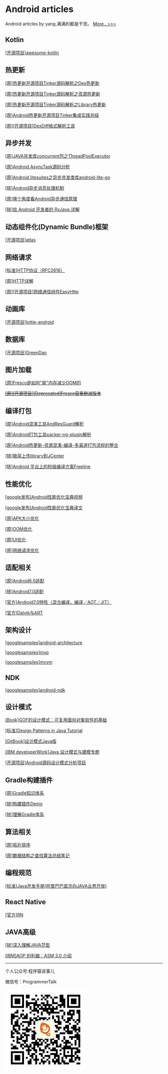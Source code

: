 # Android articles
Android articles by yang.满满的都是干货。
[More...>>>](http://www.cnblogs.com/yyangblog/)

## Kotlin</br>
[[开源项目]awesome-kotlin](https://github.com/mcxiaoke/awesome-kotlin)

## 热更新</br>
[[原]热更新开源项目Tinker源码解析之Dex热更新](https://github.com/LaurenceYang/article/blob/master/%E7%83%AD%E6%9B%B4%E6%96%B0/%E7%83%AD%E6%9B%B4%E6%96%B0%E5%BC%80%E6%BA%90%E9%A1%B9%E7%9B%AETinker%E6%BA%90%E7%A0%81%E8%A7%A3%E6%9E%90%E4%B9%8BDex%E7%83%AD%E6%9B%B4%E6%96%B0.md)

[[原]热更新开源项目Tinker源码解析之资源热更新](https://github.com/LaurenceYang/article/blob/master/%E7%83%AD%E6%9B%B4%E6%96%B0/%E7%83%AD%E6%9B%B4%E6%96%B0%E5%BC%80%E6%BA%90%E9%A1%B9%E7%9B%AETinker%E6%BA%90%E7%A0%81%E8%A7%A3%E6%9E%90%E4%B9%8B%E8%B5%84%E6%BA%90%E7%83%AD%E6%9B%B4%E6%96%B0.md)

[[原]热更新开源项目Tinker源码解析之Library热更新](https://github.com/LaurenceYang/article/blob/master/%E7%83%AD%E6%9B%B4%E6%96%B0/%E7%83%AD%E6%9B%B4%E6%96%B0%E5%BC%80%E6%BA%90%E9%A1%B9%E7%9B%AETinker%E6%BA%90%E7%A0%81%E8%A7%A3%E6%9E%90%E4%B9%8BLibrary%E7%83%AD%E6%9B%B4%E6%96%B0.md) 

[[原]Android热更新开源项目Tinker集成实践总结](https://github.com/LaurenceYang/article/blob/master/%E7%83%AD%E6%9B%B4%E6%96%B0/Android%E7%83%AD%E6%9B%B4%E6%96%B0%E5%BC%80%E6%BA%90%E9%A1%B9%E7%9B%AETinker%E9%9B%86%E6%88%90%E5%AE%9E%E8%B7%B5%E6%80%BB%E7%BB%93.md)

[[原][开源项目]DexDiff格式解析工具](https://github.com/LaurenceYang/tinker-dex-dump)

## 异步并发</br>
[[原]JAVA并发库concurrent包之ThreadPoolExecutor](https://github.com/LaurenceYang/article/blob/master/%E5%BC%82%E6%AD%A5%E5%B9%B6%E5%8F%91/JAVA%E5%B9%B6%E5%8F%91%E5%BA%93concurrent%E5%8C%85%E4%B9%8BThreadPoolExecutor.md)

[[原]Android AsyncTask源码分析](https://github.com/LaurenceYang/article/blob/master/%E5%BC%82%E6%AD%A5%E5%B9%B6%E5%8F%91/Android%20AsyncTask%E6%BA%90%E7%A0%81%E5%88%86%E6%9E%90.md)

[[原]Android litesuites之异步并发类库android-lite-go](https://github.com/LaurenceYang/article/blob/master/%E5%BC%82%E6%AD%A5%E5%B9%B6%E5%8F%91/Android%20litesuites%E4%B9%8B%E5%BC%82%E6%AD%A5%E5%B9%B6%E5%8F%91%E7%B1%BB%E5%BA%93android-lite-go.md)

[[转]Android异步消息处理机制](http://blog.csdn.net/lmj623565791/article/details/38377229/)

[[原]换个角度看Android异步通信原理](https://github.com/LaurenceYang/article/blob/master/%E5%BC%82%E6%AD%A5%E5%B9%B6%E5%8F%91/%E6%8D%A2%E4%B8%AA%E8%A7%92%E5%BA%A6%E7%9C%8BAndroid%E5%BC%82%E6%AD%A5%E9%80%9A%E4%BF%A1%E5%8E%9F%E7%90%86.md)

[[转]给 Android 开发者的 RxJava 详解](http://gank.io/post/560e15be2dca930e00da1083#toc_26)


## 动态组件化(Dynamic Bundle)框架</br>
[[开源项目]atlas](https://github.com/alibaba/atlas)

## 网络请求</br>

[[标准]HTTP协议（RFC2616）](https://datatracker.ietf.org/doc/rfc2616/)

[[原]HTTP详解](https://github.com/LaurenceYang/article/blob/master/%E7%BD%91%E7%BB%9C%E8%AF%B7%E6%B1%82/HTTP%E8%AF%A6%E8%A7%A3.md)

[[原][开源项目]网络通信组件EasyHttp](https://github.com/LaurenceYang/EasyHttp)

## 动画库
[[开源项目]lottie-android](https://github.com/airbnb/lottie-android)

## 数据库

[[开源项目]GreenDao](https://github.com/greenrobot/greenDAO)

## 图片加载

[[原]Fresco是如何"偷"内存减少OOM的](https://github.com/LaurenceYang/Android_article/blob/master/%E5%9B%BE%E7%89%87%E5%8A%A0%E8%BD%BD/Android%E5%9B%BE%E7%89%87%E5%8A%A0%E8%BD%BD%E5%BA%93%E4%B9%8BFresco_%E6%9D%A8%E6%89%AC.ppt)

~~[[原][开源项目][Deprecated]Fresco容量删减版本](https://github.com/LaurenceYang/fresco)~~

## 编译打包
[[原]Android混淆工具AndResGuard解析](https://github.com/LaurenceYang/article/blob/master/%E7%BC%96%E8%AF%91%E6%89%93%E5%8C%85/Android%E6%B7%B7%E6%B7%86%E5%B7%A5%E5%85%B7AndResGuard.md)

[[原]Android打包工具packer-ng-plugin解析](https://github.com/LaurenceYang/article/blob/master/%E7%BC%96%E8%AF%91%E6%89%93%E5%8C%85/Android%E6%89%93%E5%8C%85%E5%B7%A5%E5%85%B7packer-ng-plugin.md)

[[原]Android热更新-资源混淆-编译-多渠道打包流程的整合](https://github.com/LaurenceYang/article/blob/master/%E7%BC%96%E8%AF%91%E6%89%93%E5%8C%85/Android%E7%83%AD%E6%9B%B4%E6%96%B0-%E8%B5%84%E6%BA%90%E6%B7%B7%E6%B7%86-%E7%BC%96%E8%AF%91-%E5%A4%9A%E6%B8%A0%E9%81%93%E6%89%93%E5%8C%85%E6%B5%81%E7%A8%8B%E7%9A%84%E6%95%B4%E5%90%88.md)

[[转]极简上传library到JCenter](http://blog.csdn.net/wzgiceman/article/details/53707042)

[[转]Android 平台上的秒级编译方案Freeline](https://yq.aliyun.com/articles/59122?spm=5176.8091938.0.0.1Bw3mU)

## 性能优化</br>

[[google发布]Android性能优化宝典视频](https://www.youtube.com/playlist?list=PLWz5rJ2EKKc9CBxr3BVjPTPoDPLdPIFCE)

[[google发布]Android性能优化宝典译文](http://hukai.me/android-performance-patterns/)

[[原]APK大小优化](https://github.com/LaurenceYang/article/blob/master/%E6%80%A7%E8%83%BD%E4%BC%98%E5%8C%96/APK%E5%A4%A7%E5%B0%8F%E4%BC%98%E5%8C%96.md)

[[原]OOM优化](https://github.com/LaurenceYang/article/blob/master/%E6%80%A7%E8%83%BD%E4%BC%98%E5%8C%96/OOM%E4%BC%98%E5%8C%96.md)

[[原]UI优化](https://github.com/LaurenceYang/article/blob/master/%E6%80%A7%E8%83%BD%E4%BC%98%E5%8C%96/UI%E4%BC%98%E5%8C%96.md)

[[原]网络请求优化](https://github.com/LaurenceYang/EasyHttp)


## 适配相关</br>
[[原]Android6.0适配](https://github.com/LaurenceYang/article/blob/master/%E9%80%82%E9%85%8D%E7%9B%B8%E5%85%B3/Android6.0%E9%80%82%E9%85%8D.md)

[[转]Android7.0适配](http://www.jianshu.com/p/56b9fb319310)

[[官方]Android7.0特性（混合编译，编译／AOT／JIT）](http://source.android.com/devices/tech/dalvik/jit-compiler.html)

[[官方]Dalvik与ART](http://source.android.com/devices/tech/dalvik/index.html)

## 架构设计</br>

[[googlesamples]android-architecture](https://github.com/googlesamples/android-architecture)

[[googlesamples]mvp](https://github.com/googlesamples/android-architecture/tree/todo-mvp/)

[[googlesamples]mvvm](https://github.com/googlesamples/android-architecture/tree/dev-todo-mvvm-databinding/)

## NDK</br>

[[googlesamples]android-ndk](https://github.com/googlesamples/android-ndk)

## 设计模式</br>

[[Book]GOF的设计模式：可复用面向对象软件的基础](http://item.jd.com/10057319.html)

[[标准]Design Patterns in Java Tutorial](https://www.tutorialspoint.com/design_pattern/index.htm)

[[GitBook]设计模式Java版](https://www.gitbook.com/book/quanke/design-pattern-java/details)

[[IBM developerWork]Java 设计模式与建模专题](https://www.ibm.com/developerworks/cn/java/design/)

[[开源项目]Android源码设计模式分析项目](https://github.com/simple-android-framework/android_design_patterns_analysis)

## Gradle构建插件</br>

[[原]Gradle知识体系](https://github.com/LaurenceYang/Android_article/blob/master/%E6%9E%84%E5%BB%BA%E6%8F%92%E4%BB%B6/Gradle%E7%9F%A5%E8%AF%86%E4%BD%93%E7%B3%BB.md)

[[转]构建插件Demo](http://blog.bugtags.com/2016/03/28/embrace-android-studio-gradle-plugin/)

[[转]理解Gradle体系](http://www.infoq.com/cn/articles/android-in-depth-gradle)

## 算法相关</br>

[[原]拓扑排序](https://github.com/LaurenceYang/article/blob/master/%E7%AE%97%E6%B3%95%E7%9B%B8%E5%85%B3/%E6%8B%93%E6%89%91%E6%8E%92%E5%BA%8F.md)

[[原]数据结构之查找算法总结笔记](http://www.cnblogs.com/yyangblog/archive/2010/12/31/1923128.html)

## 编程规范</br>

[[标准]Java开发手册(阿里巴巴首次向JAVA业界开放)](https://github.com/LaurenceYang/article/blob/master/%E7%BC%96%E7%A8%8B%E8%A7%84%E8%8C%83/JAVA%E5%BC%80%E5%8F%91%E6%89%8B%E5%86%8C%E6%AD%A3%E5%BC%8F%E5%8F%91%E5%B8%83.pdf)

## React Native</br>

[[官方]RN](http://facebook.github.io/react-native/)

## JAVA高级</br>

[[转]深入理解JAVA范型](http://blog.csdn.net/sunxianghuang/article/details/51982979)

[[IBM]AOP 的利器：ASM 3.0 介绍](http://www.ibm.com/developerworks/cn/java/j-lo-asm30/)

---
个人公众号:程序猿说事儿  

微信号：ProgrammerTalk  

![微信公众号](https://github.com/LaurenceYang/tinker-dex-dump/blob/master/asserts/qrcode_for_gh_6510fb15de52_258.jpg)


